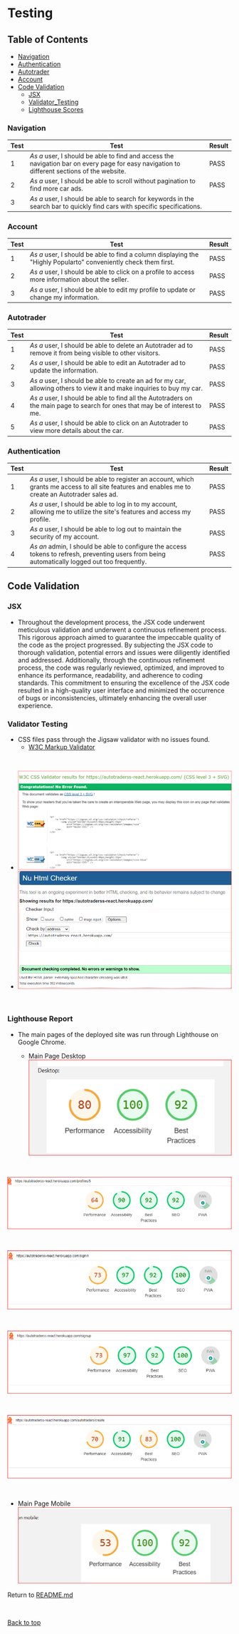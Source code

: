 # Testing

## Table of Contents

- [Navigation](#navigation)
- [Authentication](#authentication)
- [Autotrader](#autotrader)
- [Account](#account)
- [Code Validation](#code-validation)
  - [JSX](#jsx)
  - [Validator_Testing](#Validator-Testing)
  - [Lighthouse Scores](#lighthouse-scores)

### Navigation

| Test  | Test                                                                                                                                            | Result |
| ------ | ----------------------------------------------------------------------------------------------------------------------------------------------- | ------ |
| 1      | _As a_ user,  I should be able to find and access the navigation bar on every page for easy navigation to different sections of the website. | PASS   |
| 2      | _As a_ user,  I should be able to scroll without pagination to find more car ads.                                                   | PASS   |
| 3      | _As a_ user,  I should be able to search for keywords in the search bar to quickly find cars with specific specifications.
### Account

| Test  | Test                                                                                                    | Result |
| ------ | ------------------------------------------------------------------------------------------------------- | ------ |
| 1      | _As a_ user, I should be able to find a column displaying the "Highly Popularto" conveniently check them first. | PASS   |
| 2      | _As a_ user, I should be able to click on a profile to access more information about the seller.       | PASS   |
| 3      | _As a_ user,  I should be able to edit my profile to update or change my information.             | PASS   |

### Autotrader

| Test  | Test                                                                                                              | Result |
| ------ | ----------------------------------------------------------------------------------------------------------------- | ------ |
| 1      | _As a_ user, I should be able to delete an Autotrader ad to remove it from being visible to other visitors.                   | PASS   |
| 2      | _As a_ user, I should be able to edit an Autotrader ad to update the information.                                  | PASS   |
| 3      | _As a_ user, I should be able to create an ad for my car, allowing others to view it and make inquiries to buy my car.   | PASS   |
| 4      | _As a_ user, I should be able to find all the Autotraders on the main page to search for ones that may be of interest to me. | PASS   |
| 5      | _As a_ user, I should be able to click on an Autotrader to view more details about the car.                              | PASS   |

### Authentication

| Test | Test                                                                                                               | Result |
| ------ | ------------------------------------------------------------------------------------------------------------------ | ------ |
| 1      | _As a_ user, I should be able to register an account, which grants me access to all site features and enables me to create an Autotrader sales ad.   | PASS   |
| 2      | _As a_ user, I should be able to log in to my account, allowing me to utilize the site's features and access my profile.          | PASS   |
| 3      | _As a_ user, I should be able to log out to maintain the security of my account.                                                 | PASS   |
| 4      | _As an_ admin, I should be able to configure the access tokens to refresh, preventing users from being automatically logged out too frequently. | PASS   |

## Code Validation

### JSX

- Throughout the development process, the JSX code underwent meticulous validation and underwent a continuous refinement process. This rigorous approach aimed to guarantee the impeccable quality of the code as the project progressed. By subjecting the JSX code to thorough validation, potential errors and issues were diligently identified and addressed. Additionally, through the continuous refinement process, the code was regularly reviewed, optimized, and improved to enhance its performance, readability, and adherence to coding standards. This commitment to ensuring the excellence of the JSX code resulted in a high-quality user interface and minimized the occurrence of bugs or inconsistencies, ultimately enhancing the overall user experience.

### Validator Testing
- CSS files pass through the Jigsaw validator with no issues found.
  - [W3C Markup Validator](https://jigsaw.w3.org/css-validator/)

<br>


  - ![css](./img/validator/pp5_css.png)
  - ![html](./img/validator/pp5_html.png)


<br>


### Lighthouse Report

- The main pages of the deployed site was run through Lighthouse on Google Chrome.

   + Main Page Desktop
 ![lighthouse_Desktop](./img/validator/Lighthouse_Desktoppp5.png)

 <br>

 
![lighthouse_profile](./img/validator/lighthouse_profile.png)

<br>


 ![lighthouse_signin](./img/validator/lighthouse_sign_in.png)

 <br>


 
![lighthouse_signup](./img/validator/lighthouse_sign_up.png)

<br>


![lighthouse_uploadimage](./img/validator/lighthoust_uploadimage.png)


<br>

  + Main Page Mobile
![lighthouse_Mobile](./img/validator/Lighthouse_Mobilepp5.png)


Return to [README.md](https://github.com/SuzanDewitz/autotraderss-react-frontend/blob/main/README.md)


<br>


[Back to top](#top)


